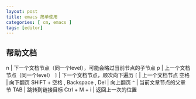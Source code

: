 ```yaml
---
layout: post
title: emacs 简单使用
categories: [ cm, emacs ]
tags: [editor]
---
```




## 帮助文档

n                               | 下一个文档节点（同一个level），可能会略过当前节点的子节点
p                               | 上一个文档节点（同一个level）
`]`                             | 下一个文档节点，顺次向下遍历
`[`                             | 上一个文档节点
空格                            | 向下翻页
SHIFT + 空格 , Backspace , Del  | 向上翻页
`^`                             | 当前文章节点的父章节
TAB                             | 跳转到链接目标
Ctrl + M + i                    | 返回上一次的位置























